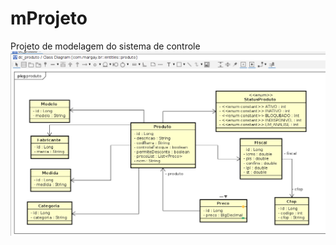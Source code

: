 # mProjeto
Projeto de modelagem do sistema de controle
![image](https://github.com/francisco-vieira/mProjeto/blob/master/assets/produto_entity.png)
